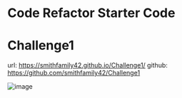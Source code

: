 # Code Refactor Starter Code
# Challenge1

url: https://smithfamily42.github.io/Challenge1/
github: https://github.com/smithfamily42/Challenge1

![image](https://user-images.githubusercontent.com/80090215/111963501-d6598400-8ab0-11eb-92d2-21ffa0ae7c8c.png)





